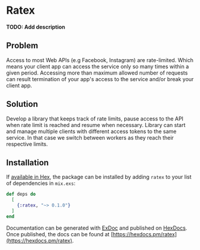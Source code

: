 # Ratex

**TODO: Add description**

## Problem
Access to most Web APIs (e.g Facebook, Instagram) are rate-limited. Which means your client app can access the service only so many times within a given period. Accessing more than maximum allowed number of requests can result termination of your app's access to the service and/or break your client app.

## Solution
Develop a library that keeps track of rate limits, pause access to the API when rate limit is reached and resume when necessary.
Library can start and manage multiple clients with different access tokens to the same service. In that case we switch between workers as they reach their respective limits.

## Installation

If [available in Hex](https://hex.pm/docs/publish), the package can be installed
by adding `ratex` to your list of dependencies in `mix.exs`:

```elixir
def deps do
  [
    {:ratex, "~> 0.1.0"}
  ]
end
```

Documentation can be generated with [ExDoc](https://github.com/elixir-lang/ex_doc)
and published on [HexDocs](https://hexdocs.pm). Once published, the docs can
be found at [https://hexdocs.pm/ratex](https://hexdocs.pm/ratex).


